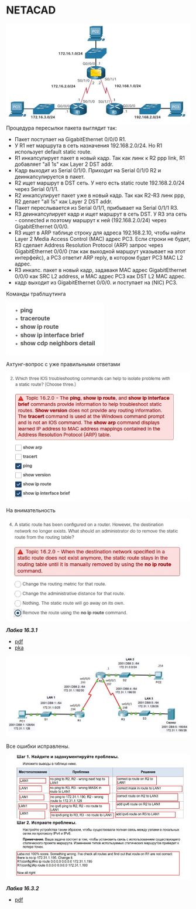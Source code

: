 # NETACAD
![](./pictures/02.jpg)
Процедура пересылки пакета выглядит так:
- Пакет поступает на  GigabitEthernet 0/0/0 R1.
- У R1 нет маршрута в сеть назначения 192.168.2.0/24. Но R1 использует default static route.
- R1 инкапсулирует пакет в новый кадр. Так как линк к R2 ppp link, R1 добавляет "all 1s" как Layer 2 DST addr.
- Кадр выходит из Serial 0/1/0. Приходит на Serial 0/1/0 R2 и деинкапсулируется в пакет.
- R2 ищет маршрут в DST сеть. У него есть static route 192.168.2.0/24 через Serial 0/1/1.
- R2 инкапсулирует пакет уже в новый кадр. Так как R2-R3 линк ppp, R2 делает "all 1s" как Layer 2 DST addr.
- Пакет переслывается из Serial 0/1/1, прибывает на Serial 0/1/1 R3.
- R3 деинкапсулирует кадр и ищет маршрут в сеть DST. У R3 эта сеть - connected и поэтому маршрут к ней (192.168.2.0/24) через GigabitEthernet 0/0/0.
- R3 ищет в ARP таблице строку для адреса 192.168.2.10, чтобы найти Layer 2 Media Access Control (MAC) адрес PC3. Если строки не будет, R3 сделает Address Resolution Protocol (ARP) запрос через  GigabitEthernet 0/0/0 (так как выходной маршрут указывает на этот интерфейс), а PC3 ответит ARP reply, в котором будет PC3 MAC L2 адрес.
- R3 инкапс. пакет в новый кадр, задавакя  MAC адрес GigabitEthernet 0/0/0 как SRC L2 address, и MAC адрес PC3 как DST L2 MAC адрес.
- кадр выходит из GigabitEthernet 0/0/0. и поступает на (NIC) PC3.

Команды траблшутинга

![](./pictures/04.jpg)

Ахтунг-вопрос с уже правильными ответами

![](./pictures/05.jpg)

На внимательность

![](./pictures/06.jpg)

___Лабка 16.3.1___

- [pdf](labs/16.3.1-packet-tracer---troubleshoot-static-and-default-routes_ru-RU.pdf)
- [pka](labs/16.3.1-packet-tracer---troubleshoot-static-and-default-routes_ru-RU.pka)

![](./pictures/01.jpg)

Все ошибки исправлены.

![](./pictures/03.jpg)


___Лабка 16.3.2___

- [pdf](labs/16.3.2-lab---troubleshoot-ipv4-and-ipv6-static-and-default-routes.pdf)


